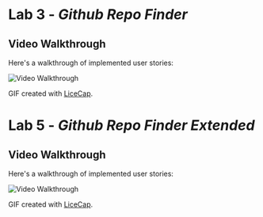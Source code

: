 # Lab 3 - *Github Repo Finder*

## Video Walkthrough 

Here's a walkthrough of implemented user stories:

<img src='http://i.imgur.com/VUVmyF6.gif' title='Video Walkthrough' width='' alt='Video Walkthrough' />

GIF created with [LiceCap](http://www.cockos.com/licecap/).

# Lab 5 - *Github Repo Finder Extended*

## Video Walkthrough 

Here's a walkthrough of implemented user stories:

<img src='http://i.imgur.com/VUVmyF6.gif' title='Video Walkthrough' width='' alt='Video Walkthrough' />

GIF created with [LiceCap](http://www.cockos.com/licecap/).
